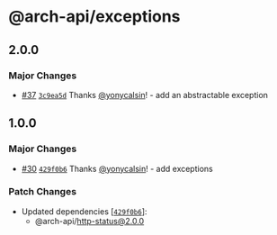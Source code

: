 # @arch-api/exceptions

## 2.0.0

### Major Changes

- [#37](https://github.com/yonycalsin/arch-api/pull/37) [`3c9ea5d`](https://github.com/yonycalsin/arch-api/commit/3c9ea5d21e510f6903f45627773588856aad27d7) Thanks [@yonycalsin](https://github.com/yonycalsin)! - add an abstractable exception

## 1.0.0

### Major Changes

- [#30](https://github.com/yonycalsin/arch-api/pull/30) [`429f0b6`](https://github.com/yonycalsin/arch-api/commit/429f0b6b98fb2b92ada549121f51ec189d7cecf5) Thanks [@yonycalsin](https://github.com/yonycalsin)! - add exceptions

### Patch Changes

- Updated dependencies [[`429f0b6`](https://github.com/yonycalsin/arch-api/commit/429f0b6b98fb2b92ada549121f51ec189d7cecf5)]:
  - @arch-api/http-status@2.0.0
